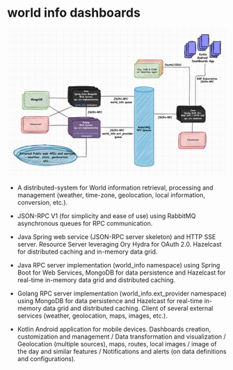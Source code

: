 # world info dashboards
![](./docs/world-info-dashboards.png)


- A distributed-system for World information retrieval, processing and management (weather, time-zone, geolocation, local information, conversion, etc.).
>
- JSON-RPC V1 (for simplicity and ease of use) using RabbitMQ asynchronous queues for RPC communication.
>
- Java Spring web service (JSON-RPC server skeleton) and HTTP SSE server. Resource Server leveraging Ory Hydra for OAuth 2.0. Hazelcast for distributed caching and in-memory data grid.
>
- Java RPC server implementation (world_info namespace) using Spring Boot for Web Services, MongoDB for data persistence and Hazelcast for real-time in-memory data grid and distributed caching.
>
- Golang RPC server implementation (world_info.ext_provider namespace) using MongoDB for data persistence and Hazelcast for real-time in-memory data grid and distributed caching. Client of several external services (weather, geolocation, maps, images, etc.).
>
- Kotlin Android application for mobile devices. Dashboards creation, customization and management / Data transformation and visualization / Geolocation (multiple sources), maps, routes, local images / image of the day and similar features / Notifications and alerts (on data definitions and configurations).